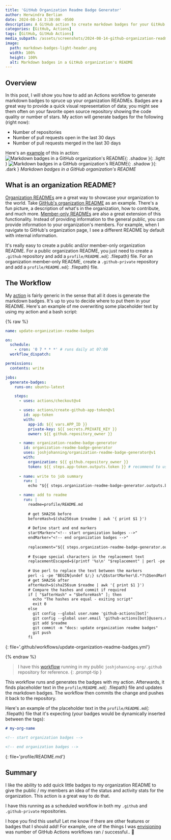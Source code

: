 ```yaml
---
title: 'GitHub Organization Readme Badge Generator'
author: Herwindra Berlian
date: 2024-08-14 3:30:00 -0500
description: A GitHub action to create markdown badges for your GitHub organization's README.md file
categories: [GitHub, Actions]
tags: [GitHub, GitHub Actions]
media_subpath: /assets/screenshots/2024-08-14-github-organization-readme-badge-generator
image:
  path: markdown-badges-light-header.png
  width: 100%
  height: 100%
  alt: Markdown badges in a GitHub organization's README
---
```


## Overview

In this post, I will show you how to add an Actions workflow to generate markdown badges to spruce up your organization READMEs. Badges are a great way to provide a quick visual representation of data; you might see them often on your favorite open source repository showing the code quality or number of stars. My action will generate badges for the following (right now):

- Number of repositories
- Number of pull requests open in the last 30 days
- Number of pull requests merged in the last 30 days

Here's an [example](https://github.com/joshjohanning-org#joshjohanning-org) of this in action:
![Markdown badges in a GitHub organization's README](markdown-badges-light.png){: .shadow }{: .light }
![Markdown badges in a GitHub organization's README](markdown-badges-dark.png){: .shadow }{: .dark }
_Markdown badges in a GitHub organization's README_

## What is an organization README?

[Organization READMEs](https://github.blog/changelog/2021-09-14-readmes-for-organization-profiles/) are a great way to showcase your organization to the world. Take [GitHub's organization README](https://github.com/github) as an example. There's a fun picture, a description of what's in the organization, how to contribute, and much more. [Member-only READMEs](https://github.blog/changelog/2022-04-20-organization-profile-updates-member-only-readmes-and-pinned-private-repositories/) are also a great extension of this functionality. Instead of providing information to the general public, you can provide information to your organization's members. For example, when I navigate to GitHub's organization page, I see a different README by default with internal information.

It's really easy to create a public and/or member-only organization README. For a public organization README, you just need to create a `.github` repository and add a `profile/README.md`{: .filepath} file. For an organization member-only README, create a `.github-private` repository and add a `profile/README.md`{: .filepath} file.

## The Workflow

My [action](https://github.com/joshjohanning/organization-readme-badge-generator) is fairly generic in the sense that all it does is generate the markdown badges. It's up to you to decide where to put them in your README. Here's an example of me overwriting some placeholder text by using my action and a bash script:

{% raw %}

```yml
name: update-organization-readme-badges

on:
  schedule:
    - cron: '0 7 * * *' # runs daily at 07:00
  workflow_dispatch:

permissions:
  contents: write

jobs:
  generate-badges:
    runs-on: ubuntu-latest

    steps:
      - uses: actions/checkout@v4

      - uses: actions/create-github-app-token@v1
        id: app-token
        with:
          app-id: ${{ vars.APP_ID }}
          private-key: ${{ secrets.PRIVATE_KEY }}
          owner: ${{ github.repository_owner }}

      - name: organization-readme-badge-generator
        id: organization-readme-badge-generator
        uses: joshjohanning/organization-readme-badge-generator@v1
        with:
          organization: ${{ github.repository_owner }}
          token: ${{ steps.app-token.outputs.token }} # recommend to use a GitHub App and not a PAT
    
      - name: write to job summary
        run: |
          echo "${{ steps.organization-readme-badge-generator.outputs.badges }}" >> $GITHUB_STEP_SUMMARY

      - name: add to readme
        run: |
          readme=profile/README.md
          
          # get SHA256 before
          beforeHash=$(sha256sum $readme | awk '{ print $1 }')
          
          # Define start and end markers
          startMarker="<!-- start organization badges -->"
          endMarker="<!-- end organization badges -->"
          
          replacement="${{ steps.organization-readme-badge-generator.outputs.badges }}"
          
          # Escape special characters in the replacement text
          replacementEscaped=$(printf '%s\n' "$replacement" | perl -pe 's/([\\\/\$\(\)@])/\\$1/g')
          
          # Use perl to replace the text between the markers
          perl -i -pe "BEGIN{undef $/;} s/\Q$startMarker\E.*?\Q$endMarker\E/$startMarker\n$replacementEscaped\n$endMarker/smg" $readme
          # get SHA256 after
          afterHash=$(sha256sum $readme | awk '{ print $1 }')
          # Compare the hashes and commit if required
          if [ "$afterHash" = "$beforeHash" ]; then
            echo "The hashes are equal - exiting script"
            exit 0
          else
            git config --global user.name 'github-actions[bot]'
            git config --global user.email 'github-actions[bot]@users.noreply.github.com'
            git add $readme
            git commit -m "docs: update organization readme badges"
            git push
          fi
```
{: file='.github/workflows/update-organization-readme-badges.yml'}

{% endraw %}

> I have this [workflow](https://github.com/joshjohanning-org/.github/actions/workflows/update-organization-readme-badges.yml) running in my public `joshjohanning-org/.github` repository for reference.
{: .prompt-tip }

This workflow runs and generates the badges with my action. Afterwards, it finds placeholder text in the `profile/README.md`{: .filepath} file and updates the markdown badges. The workflow then commits the change and pushes it back to the repository.

Here's an example of the placeholder text in the `profile/README.md`{: .filepath} file that it's expecting (your badges would be dynamically inserted between the tags):

```md
# my-org-name

<!-- start organization badges -->

<!-- end organization badges -->
```
{: file='profile/README.md'}

## Summary

I like the ability to add quick little badges to my organization README to give the public / my members an idea of the status and activity stats for the organization. This action is a great way to do that.

I have this running as a scheduled workflow in both my `.github` and `.github-private` repositories.

I hope you find this useful! Let me know if there are other features or badges that I should add! For example, one of the things I was [envisioning](https://github.com/joshjohanning/organization-readme-badge-generator/issues/4) was number of GitHub Actions workflows ran / successful.. 🚀
